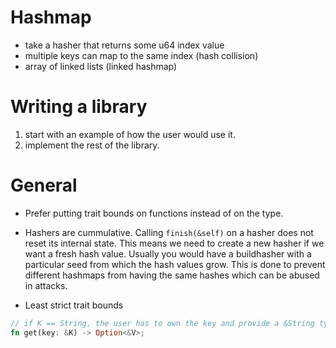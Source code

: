 # Hashmap
- take a hasher that returns some u64 index value
- multiple keys can map to the same index (hash collision)
- array of linked lists (linked hashmap)

# Writing a library
1. start with an example of how the user would use it.
2. implement the rest of the library.

# General
- Prefer putting trait bounds on functions instead of on the type.

- Hashers are cummulative.
Calling `finish(&self)` on a hasher does not reset its internal state.
This means we need to create a new hasher if we want a fresh hash value.
Usually you would have a buildhasher with a particular seed from which the hash values grow.
This is done to prevent different hashmaps from having the same hashes which can be abused in attacks.

- Least strict trait bounds
```Rust
// if K == String, the user has to own the key and provide a &String type even though &str would be good enough.
fn get(key: &K) -> Option<&V>;
```
